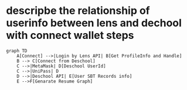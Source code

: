 # descripbe the relationship of userinfo between lens and dechool with connect wallet steps

```mermaid
graph TD
    A[Connect] -->|Login by Lens API| B[Get ProfileInfo and Handle]
    B --> C[Connect from Deschool]
    C -->|MetaMask| D[Deschool UserId]
    C -->|UniPass| D
    D -->|Deschool API| E[User SBT Records info]
    E -->F[Genarate Resume Graph]
```
